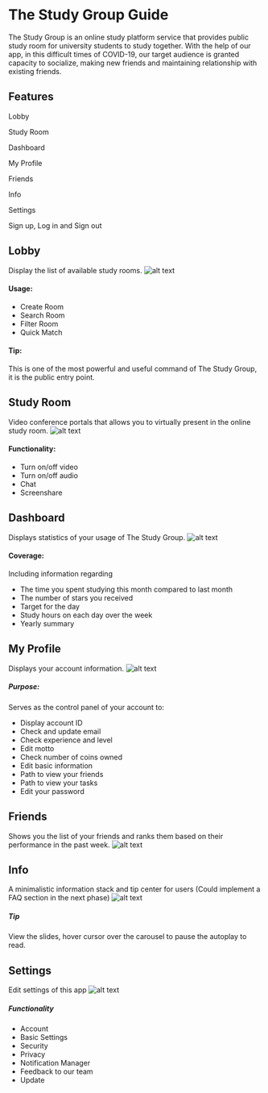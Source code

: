 # The Study Group Guide
The Study Group is an online study platform service that provides public study room for university students to study together.
With the help of our app, in this difficult times of COVID-19, our target audience is granted capacity to socialize, making new friends and maintaining relationship with existing friends.
## Features
Lobby

Study Room

Dashboard

My Profile

Friends

Info

Settings

Sign up, Log in and Sign out

## Lobby
Display the list of available study rooms. 
![alt text](./public/lobbyss.png)
#### Usage:
* Create Room
* Search Room
* Filter Room
* Quick Match

#### Tip:
This is one of the most powerful and useful command of The Study Group, it is the public entry point.

## Study Room
Video conference portals that allows you to virtually present in the online study room.
![alt text](./public/videoCall.png)
#### Functionality:
* Turn on/off video
* Turn on/off audio
* Chat
* Screenshare

## Dashboard
Displays statistics of your usage of The Study Group.
![alt text](./public/dashboardss.png)
#### Coverage:
Including information regarding 
* The time you spent studying this month compared to last month
* The number of stars you received
* Target for the day
* Study hours on each day over the week
* Yearly summary

## My Profile
Displays your account information.
![alt text](./public/profiless.png)
##### Purpose:
Serves as the control panel of your account to:
* Display account ID
* Check and update email
* Check experience and level
* Edit motto
* Check number of coins owned
* Edit basic information
* Path to view your friends
* Path to view your tasks
* Edit your password

## Friends
Shows you the list of your friends and ranks them based on their performance in the past week.
![alt text](./public/friendsss.png)


## Info
A minimalistic information stack and tip center for users
(Could implement a FAQ section in the next phase)
![alt text](./public/infoss.png)
##### Tip
View the slides, hover cursor over the carousel to pause the autoplay to read.

## Settings
Edit settings of this app
![alt text](./public/settingsss.png)
##### Functionality
* Account
* Basic Settings
* Security
* Privacy
* Notification Manager
* Feedback to our team
* Update

